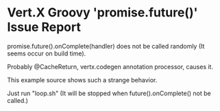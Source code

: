 # Vert.X Groovy 'promise.future()' Issue Report

promise.future().onComplete(handler) does not be called randomly (It seems occur on build time).

Probably @CacheReturn, vertx.codegen annotation processor, causes it.

This example source shows such a strange behavior.

Just run "loop.sh" (It will be stopped when future().onComplete() not be called.)

